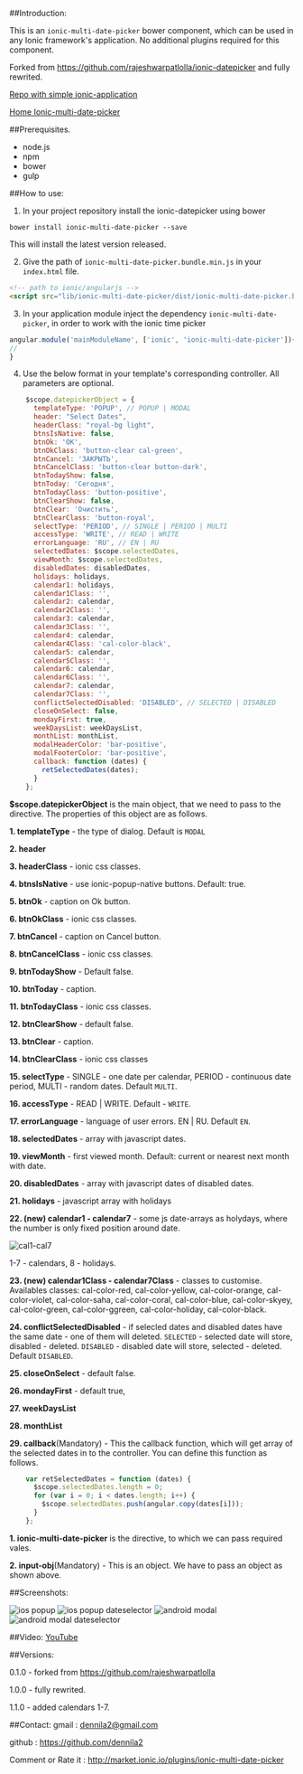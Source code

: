 ##Introduction:

This is an `ionic-multi-date-picker` bower component, which can be used in any Ionic framework's application. No additional plugins required for this component.

Forked from https://github.com/rajeshwarpatlolla/ionic-datepicker
and fully rewrited.

[Repo with simple ionic-application](https://github.com/DenniLa2/ionic-datepicker-sample-project)

[Home Ionic-multi-date-picker](https://github.com/DenniLa2/ionic-datepicker)

##Prerequisites.

* node.js
* npm
* bower
* gulp

##How to use:

1) In your project repository install the ionic-datepicker using bower

`bower install ionic-multi-date-picker --save`

This will install the latest version released.

2) Give the path of  `ionic-multi-date-picker.bundle.min.js` in your `index.html` file.

````html
<!-- path to ionic/angularjs -->
<script src="lib/ionic-multi-date-picker/dist/ionic-multi-date-picker.bundle.min.js"></script>
````

3) In your application module inject the dependency `ionic-multi-date-picker`, in order to work with the ionic time picker
````javascript
angular.module('mainModuleName', ['ionic', 'ionic-multi-date-picker']){
//
}
````

4) Use the below format in your template's corresponding controller. All parameters are optional.

````javascript
    $scope.datepickerObject = {
      templateType: 'POPUP', // POPUP | MODAL
      header: "Select Dates",
      headerClass: "royal-bg light",
      btnsIsNative: false,
      btnOk: 'OK',
      btnOkClass: 'button-clear cal-green',
      btnCancel: 'ЗАКРЫТЬ',
      btnCancelClass: 'button-clear button-dark',
      btnTodayShow: false,
      btnToday: 'Сегодня',
      btnTodayClass: 'button-positive',
      btnClearShow: false,
      btnClear: 'Очистить',
      btnClearClass: 'button-royal',
      selectType: 'PERIOD', // SINGLE | PERIOD | MULTI
      accessType: 'WRITE', // READ | WRITE
      errorLanguage: 'RU', // EN | RU
      selectedDates: $scope.selectedDates,
      viewMonth: $scope.selectedDates, 
      disabledDates: disabledDates,
      holidays: holidays,
      calendar1: holidays,
      calendar1Class: '',
      calendar2: calendar,
      calendar2Class: '',
      calendar3: calendar,
      calendar3Class: '',
      calendar4: calendar,
      calendar4Class: 'cal-color-black',
      calendar5: calendar,
      calendar5Class: '',
      calendar6: calendar,
      calendar6Class: '',
      calendar7: calendar,
      calendar7Class: '',
      conflictSelectedDisabled: 'DISABLED', // SELECTED | DISABLED
      closeOnSelect: false,
      mondayFirst: true,
      weekDaysList: weekDaysList,
      monthList: monthList,
      modalHeaderColor: 'bar-positive',
      modalFooterColor: 'bar-positive',
      callback: function (dates) {  
        retSelectedDates(dates);
      }
    };    
````

**$scope.datepickerObject** is the main object, that we need to pass to the directive. The properties of this object are as follows.

**1. templateType** - the type of dialog. Default is `MODAL`

**2. header** 

**3. headerClass** - ionic css classes.

**4. btnsIsNative** - use ionic-popup-native buttons. Default: true.

**5. btnOk** - caption on Ok button.

**6. btnOkClass** - ionic css classes.

**7. btnCancel** - caption on Cancel button.

**8. btnCancelClass** - ionic css classes.

**9. btnTodayShow** - Default false.

**10. btnToday** - caption.

**11. btnTodayClass** - ionic css classes.

**12. btnClearShow** - default false.

**13. btnClear** - caption.

**14. btnClearClass** - ionic css classes

**15. selectType** - SINGLE - one date per calendar, PERIOD  - continuous date period, MULTI - random dates. Default `MULTI`.

**16. accessType** - READ | WRITE. Default - `WRITE`.

**17. errorLanguage** - language of user errors. EN | RU. Default `EN`.

**18. selectedDates** - array with javascript dates.

**19. viewMonth** - first viewed month. Default: current or nearest next month with date.

**20. disabledDates** - array with javascript dates of disabled dates.

**21. holidays** - javascript array with holidays

**22. (new) calendar1 - calendar7** - some js date-arrays as holydays, where the number is only fixed position around date.

![cal1-cal7](https://github.com/DenniLa2/ionic-datepicker/blob/master/src/imdp-calendars.jpg)

1-7 - calendars, 8 - holidays.

**23. (new) calendar1Class - calendar7Class** - classes to customise. Availables classes: cal-color-red, cal-color-yellow, cal-color-orange, cal-color-violet, cal-color-saha, cal-color-coral, cal-color-blue, cal-color-skyey, cal-color-green, cal-color-ggreen, cal-color-holiday, cal-color-black.

**24. conflictSelectedDisabled** - if selecled dates and disabled dates have the same date - one of them will deleted. `SELECTED` - selected date will store, disabled - deleted. `DISABLED` - disabled date will store, selected - deleted. Default `DISABLED`. 

**25. closeOnSelect** - default false.

**26. mondayFirst** - default true,

**27. weekDaysList**

**28. monthList**

**29. callback**(Mandatory) - This the callback function, which will get array of the selected dates in to the controller. You can define this function as follows.
````javascript
    var retSelectedDates = function (dates) {
      $scope.selectedDates.length = 0;
      for (var i = 0; i < dates.length; i++) {
        $scope.selectedDates.push(angular.copy(dates[i]));
      }
    };
````


**1. ionic-multi-date-picker** is the directive, to which we can pass required vales.

**2. input-obj**(Mandatory) - This is an object. We have to pass an object as shown above.

##Screenshots:

![ios popup](https://github.com/DenniLa2/ionic-datepicker/blob/master/src/imdp-ios-2.jpg)
![ios popup dateselector](https://github.com/DenniLa2/ionic-datepicker/blob/master/src/imdp-ios.jpg)
![android modal](https://github.com/DenniLa2/ionic-datepicker/blob/master/src/imdp-android-2.jpg)
![android modal dateselector](https://github.com/DenniLa2/ionic-datepicker/blob/master/src/imdp-android.jpg)


##Video:
[YouTube](https://youtu.be/RxW628a9U-M)

##Versions:

0.1.0 - forked from https://github.com/rajeshwarpatlolla 

1.0.0 - fully rewrited.

1.1.0 - added calendars 1-7.

##Contact:
gmail : dennila2@gmail.com

github : https://github.com/dennila2

Comment or Rate it : http://market.ionic.io/plugins/ionic-multi-date-picker